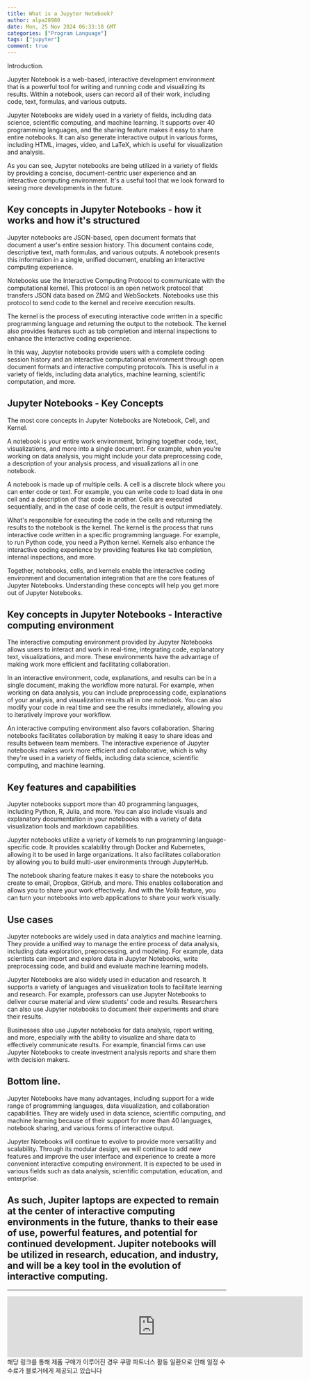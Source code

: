```yaml
---
title: What is a Jupyter Notebook?
author: alpa28980
date: Mon, 25 Nov 2024 06:33:18 GMT
categories: ["Program Language"]
tags: ["jupyter"]
comment: true
---
```

Introduction.


Jupyter Notebook is a web-based, interactive development environment that is a powerful tool for writing and running code and visualizing its results. Within a notebook, users can record all of their work, including code, text, formulas, and various outputs.

Jupyter Notebooks are widely used in a variety of fields, including data science, scientific computing, and machine learning. It supports over 40 programming languages, and the sharing feature makes it easy to share entire notebooks. It can also generate interactive output in various forms, including HTML, images, video, and LaTeX, which is useful for visualization and analysis.

As you can see, Jupyter notebooks are being utilized in a variety of fields by providing a concise, document-centric user experience and an interactive computing environment. It's a useful tool that we look forward to seeing more developments in the future.

Key concepts in Jupyter Notebooks - how it works and how it's structured
--------------------------

Jupyter notebooks are JSON-based, open document formats that document a user's entire session history. This document contains code, descriptive text, math formulas, and various outputs. A notebook presents this information in a single, unified document, enabling an interactive computing experience.

Notebooks use the Interactive Computing Protocol to communicate with the computational kernel. This protocol is an open network protocol that transfers JSON data based on ZMQ and WebSockets. Notebooks use this protocol to send code to the kernel and receive execution results.

The kernel is the process of executing interactive code written in a specific programming language and returning the output to the notebook. The kernel also provides features such as tab completion and internal inspections to enhance the interactive coding experience.

In this way, Jupyter notebooks provide users with a complete coding session history and an interactive computational environment through open document formats and interactive computing protocols. This is useful in a variety of fields, including data analytics, machine learning, scientific computation, and more.

Jupyter Notebooks - Key Concepts
----------------------

The most core concepts in Jupyter Notebooks are Notebook, Cell, and Kernel.

A notebook is your entire work environment, bringing together code, text, visualizations, and more into a single document. For example, when you're working on data analysis, you might include your data preprocessing code, a description of your analysis process, and visualizations all in one notebook.

A notebook is made up of multiple cells. A cell is a discrete block where you can enter code or text. For example, you can write code to load data in one cell and a description of that code in another. Cells are executed sequentially, and in the case of code cells, the result is output immediately.

What's responsible for executing the code in the cells and returning the results to the notebook is the kernel. The kernel is the process that runs interactive code written in a specific programming language. For example, to run Python code, you need a Python kernel. Kernels also enhance the interactive coding experience by providing features like tab completion, internal inspections, and more.

Together, notebooks, cells, and kernels enable the interactive coding environment and documentation integration that are the core features of Jupyter Notebooks. Understanding these concepts will help you get more out of Jupyter Notebooks.

Key concepts in Jupyter Notebooks - Interactive computing environment
---------------------------

The interactive computing environment provided by Jupyter Notebooks allows users to interact and work in real-time, integrating code, explanatory text, visualizations, and more. These environments have the advantage of making work more efficient and facilitating collaboration.

In an interactive environment, code, explanations, and results can be in a single document, making the workflow more natural. For example, when working on data analysis, you can include preprocessing code, explanations of your analysis, and visualization results all in one notebook. You can also modify your code in real time and see the results immediately, allowing you to iteratively improve your workflow.

An interactive computing environment also favors collaboration. Sharing notebooks facilitates collaboration by making it easy to share ideas and results between team members. The interactive experience of Jupyter notebooks makes work more efficient and collaborative, which is why they're used in a variety of fields, including data science, scientific computing, and machine learning.

Key features and capabilities
---------

Jupyter notebooks support more than 40 programming languages, including Python, R, Julia, and more. You can also include visuals and explanatory documentation in your notebooks with a variety of data visualization tools and markdown capabilities.

Jupyter notebooks utilize a variety of kernels to run programming language-specific code. It provides scalability through Docker and Kubernetes, allowing it to be used in large organizations. It also facilitates collaboration by allowing you to build multi-user environments through JupyterHub.

The notebook sharing feature makes it easy to share the notebooks you create to email, Dropbox, GitHub, and more. This enables collaboration and allows you to share your work effectively. And with the Voilà feature, you can turn your notebooks into web applications to share your work visually.

Use cases
-----

Jupyter notebooks are widely used in data analytics and machine learning. They provide a unified way to manage the entire process of data analysis, including data exploration, preprocessing, and modeling. For example, data scientists can import and explore data in Jupyter Notebooks, write preprocessing code, and build and evaluate machine learning models.

Jupyter Notebooks are also widely used in education and research. It supports a variety of languages and visualization tools to facilitate learning and research. For example, professors can use Jupyter Notebooks to deliver course material and view students' code and results. Researchers can also use Jupyter notebooks to document their experiments and share their results.

Businesses also use Jupyter notebooks for data analysis, report writing, and more, especially with the ability to visualize and share data to effectively communicate results. For example, financial firms can use Jupyter Notebooks to create investment analysis reports and share them with decision makers.

Bottom line.
--

Jupyter Notebooks have many advantages, including support for a wide range of programming languages, data visualization, and collaboration capabilities. They are widely used in data science, scientific computing, and machine learning because of their support for more than 40 languages, notebook sharing, and various forms of interactive output.

Jupyter Notebooks will continue to evolve to provide more versatility and scalability. Through its modular design, we will continue to add new features and improve the user interface and experience to create a more convenient interactive computing environment. It is expected to be used in various fields such as data analysis, scientific computation, education, and enterprise.

As such, Jupiter laptops are expected to remain at the center of interactive computing environments in the future, thanks to their ease of use, powerful features, and potential for continued development. Jupiter notebooks will be utilized in research, education, and industry, and will be a key tool in the evolution of interactive computing.
---
---

<iframe src="https://ads-partners.coupang.com/widgets.html?id=807239&template=carousel&trackingCode=AF3190673&subId=&width=680&height=140&tsource=" width="680" height="140" frameborder="0" scrolling="no" referrerpolicy="unsafe-url" browsingtopics></iframe>
해당 링크를 통해 제품 구매가 이루어진 경우 쿠팡 파트너스 활동 일환으로 인해 일정 수수료가 블로거에게 제공되고 있습니다

